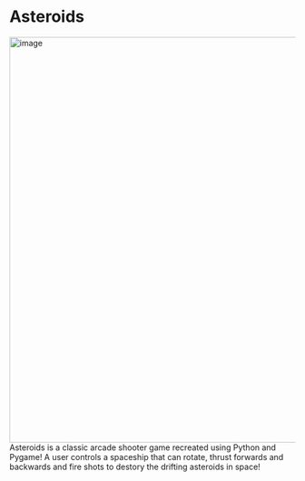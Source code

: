 # Asteroids
<img width="1278" height="715" alt="image" src="https://github.com/user-attachments/assets/be102f13-505b-44aa-bca3-88ef5a4710c9" />
Asteroids is a classic arcade shooter game recreated using Python and Pygame! A user controls a spaceship that can rotate, thrust forwards and backwards and fire shots to destory the drifting asteroids in space!
